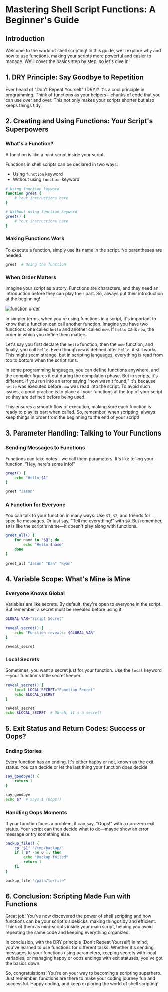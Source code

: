 # Mastering Shell Script Functions: A Beginner's Guide

## Introduction

Welcome to the world of shell scripting! In this guide, we'll explore why and how to use functions, making your scripts more powerful and easier to manage. We'll cover the basics step by step, so let's dive in!

## 1. **DRY Principle: Say Goodbye to Repetition**

Ever heard of "Don't Repeat Yourself" (DRY)? It's a cool principle in programming. Think of functions as your helpers—chunks of code that you can use over and over. This not only makes your scripts shorter but also keeps things tidy.

## 2. **Creating and Using Functions: Your Script's Superpowers**

### What's a Function?

A function is like a mini-script inside your script. 

Functions in shell scripts can be declared in two ways:

- Using `function` keyword
- Without using `function` keyword

```bash
# Using function keyword
function greet {
    # Your instructions here
}

# Without using function keyword
greet() {
    # Your instructions here
}

```

### Making Functions Work

To execute a function, simply use its name in the script. No parentheses are needed.

```bash
greet  # Using the function

```

### When Order Matters

Imagine your script as a story. Functions are characters, and they need an introduction before they can play their part. So, always put their introduction at the beginning!

![function order](https://github.com/iamtruptimane/shell-scripting/blob/main/function_in_shell_script/img)

In simpler terms, when you're using functions in a script, it's important to know that a function can call another function. Imagine you have two functions: one called `hello` and another called `now`. If `hello` calls `now`, the order in which you define them matters.

Let's say you first declare the `hello` function, then the `now` function, and finally, you call `hello`. Even though `now` is defined after `hello`, it still works. This might seem strange, but in scripting languages, everything is read from top to bottom when the script runs.

In some programming languages, you can define functions anywhere, and the compiler figures it out during the compilation phase. But in scripts, it's different. If you run into an error saying "now wasn't found," it's because `hello` was executed before `now` was read into the script. To avoid such issues, a good practice is to place all your functions at the top of your script so they are defined before being used.

This ensures a smooth flow of execution, making sure each function is ready to play its part when called. So, remember, when scripting, always keep things in order from the beginning to the end of your script!

## 3. **Parameter Handling: Talking to Your Functions**

### Sending Messages to Functions

Functions can take notes—we call them parameters. It's like telling your function, "Hey, here's some info!"

```bash
greet() {
    echo "Hello $1"
}

greet "Jason"

```

### A Function for Everyone

You can talk to your function in many ways. Use `$1`, `$2`, and friends for specific messages. Or just say, "Tell me everything!" with `$@`. But remember, `$0` is like the script's name—it doesn't play along with functions.

```bash
greet_all() {
    for name in "$@"; do
        echo "Hello $name"
    done
}

greet_all "Jason" "Dan" "Ryan"

```

## 4. **Variable Scope: What's Mine is Mine**

### Everyone Knows Global

Variables are like secrets. By default, they're open to everyone in the script. But remember, a secret must be revealed before using it.

```bash
GLOBAL_VAR="Script Secret"

reveal_secret() {
    echo "Function reveals: $GLOBAL_VAR"
}

reveal_secret

```

### Local Secrets

Sometimes, you want a secret just for your function. Use the `local` keyword—your function's little secret keeper.

```bash
reveal_secret() {
    local LOCAL_SECRET="Function Secret"
    echo $LOCAL_SECRET
}

reveal_secret
echo $LOCAL_SECRET  # Uh-oh, it's a secret!

```

## 5. **Exit Status and Return Codes: Success or Oops?**

### Ending Stories

Every function has an ending. It's either happy or not, known as the exit status. You can decide or let the last thing your function does decide.

```bash
say_goodbye() {
    return 1
}

say_goodbye
echo $?  # Says 1 (Oops!)

```

### Handling Oops Moments

If your function faces a problem, it can say, "Oops!" with a non-zero exit status. Your script can then decide what to do—maybe show an error message or try something else.

```bash
backup_file() {
    cp "$1" "/tmp/backup/"
    if [ $? -ne 0 ]; then
        echo "Backup failed"
        return 1
    fi
}

backup_file "/path/to/file"

```

## 6. **Conclusion: Scripting Made Fun with Functions**

Great job! You've now discovered the power of shell scripting and how functions can be your script's sidekicks, making things tidy and efficient. Think of them as mini-scripts inside your main script, helping you avoid repeating the same code and keeping everything organized.

In conclusion, with the DRY principle (Don't Repeat Yourself) in mind, you've learned to use functions for different tasks. Whether it's sending messages to your functions using parameters, keeping secrets with local variables, or managing happy or oops endings with exit statuses, you've got the basics down.

So, congratulations! You're on your way to becoming a scripting superhero. Just remember, functions are there to make your coding journey fun and successful. Happy coding, and keep exploring the world of shell scripting!